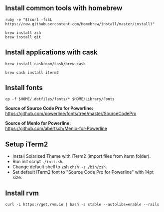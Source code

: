## Install common tools with homebrew

`ruby -e "$(curl -fsSL https://raw.githubusercontent.com/Homebrew/install/master/install)"`  

`brew install zsh`  
`brew install git`

## Install applications with cask

`brew install caskroom/cask/brew-cask`

`brew cask install iterm2`

## Install fonts

`cp -f $HOME/.dotfiles/fonts/* $HOME/Library/Fonts`

**Source of Source Code Pro for Powerline:**  
https://github.com/powerline/fonts/tree/master/SourceCodePro

**Source of Menlo for Powerline:**  
https://github.com/abertsch/Menlo-for-Powerline

## Setup iTerm2

- Install Solarized Theme with iTerm2 (import files from iterm folder).
- Run init script `./init.sh`.
- Change default shell to zsh `chsh -s /bin/zsh`.
- Set default iTerm2 font to "Source Code Pro for Powerline" with 14pt size.

## Install rvm

`curl -L https://get.rvm.io | bash -s stable --autolibs=enable --rails`
